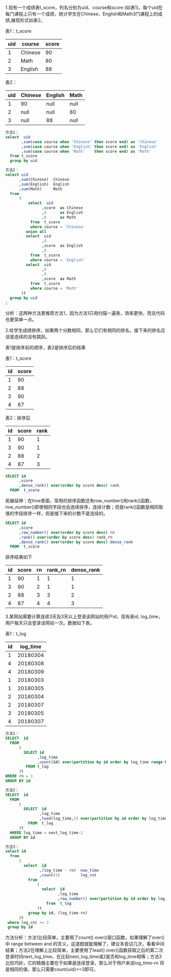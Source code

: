 1.现有一个成绩表t_score，列名分别为uid、course和score (如表1)，每个uid在每门课程上只有一个成绩，统计学生在Chinese、English和Math3门课程上的成绩,展现形式如表2。

表1：t_score

| uid  | course  | score |
| ---- | ------- | ----- |
| 1    | Chinese | 90    |
| 2    | Math    | 80    |
| 3    | English | 88    |

表2：

| uid  | Chinese | English | Math |
| ---- | ------- | ------- | ---- |
| 1    | 90      | null    | null |
| 2    | null    | null    | 80   |
| 3    | null    | 88      | null |

```sql
方法1：
select  uid 
       ,sum(case course when 'Chinese' then score end) as 'Chinese'
       ,sum(case course when 'English' then score end) as 'English'
       ,sum(case course when 'Math'    then score end) as 'Math'
  from t_score 
  group by uid
```

```sql
方法2：
select uid
      ,sum(Chinese)  Chinese
      ,sum(English)  English
      ,sum(Math)     Math
  from
      (
          select  uid
                ,score  as Chinese
                ,0      as English
                ,0      as Math
           from  t_score
           where course = 'Chinese'
         union all
         select  uid
                ,0
                ,score  as English
                ,0
           from  t_score
           where course = 'English'
         select  uid
                ,0
                ,0
                ,score  as Math
           from  t_score
           where course = 'Math'
       )t 
  group by uid
;
```

分析：这两种方法更推荐方法1，因为方法1只用扫描一遍表，效率更快，而且代码也更简单一点。

2.给学生成绩排序，如果两个分数相同，那么它们有相同的排名，接下来的排名应该是连续的没有跳跃。

表1是排序前的顺序，表2是排序后的结果

表1：t_score

| id   | score |
| ---- | ----- |
| 1    | 90    |
| 2    | 88    |
| 3    | 90    |
| 4    | 87    |

表2：排序后

| id   | score | rank |
| ---- | ----- | ---- |
| 1    | 90    | 1    |
| 3    | 90    | 1    |
| 2    | 88    | 2    |
| 4    | 87    | 3    |

```sql
SELECT id
      ,score 
      ,dense_rank() over(order by score desc) rank
  FROM  t_score
```

拓展延伸：在hive里面，常用的排序函数还有row_number()和rank()函数，row_number()即使相同字段也会连续排序，连续计数；但是rank()函数是相同取值的字段排序一样，但是接下来的计数不是连续的。

```sql
SELECT id
      ,score 
      ,row_number() over(order by score desc) rn 
      ,rank() over(order by score desc) rank_rn
      ,dense_rank() over(order by score desc) dense_rank
  FROM  t_score
```

排序结果如下

| id   | score | rn   | rank_rn | dense_rank |
| ---- | ----- | ---- | ------- | ---------- |
| 1    | 90    | 1    | 1       | 1          |
| 3    | 90    | 2    | 1       | 1          |
| 2    | 88    | 3    | 3       | 2          |
| 4    | 87    | 4    | 4       | 3          |

3.某网站需要计算连续3天及3天以上登录该网站的用户id，现有表id, log_time，用户每天只会登录该网站一次。数据如下表。

表1：t_log

| id   | log_time |
| ---- | -------- |
| 1    | 20180304 |
| 4    | 20180308 |
| 4    | 20180309 |
| 1    | 20180303 |
| 1    | 20180305 |
| 2    | 20180304 |
| 2    | 20180307 |
| 3    | 20180305 |
| 4    | 20180307 |

```sql
方法1：
SELECT  id
  FROM
      (
      	SELECT id
              ,log_time
              ,count(id) over(partition by id order by log_time range BETWEEN 2 preceding and current row) rn
         FROM t_log
      )t 
WHERE rn = 3
GROUP BY id
```

```sql
方法2：
SELECT  id
  FROM
      (
      	SELECT  id
               ,log_time
               ,lead(log_time,2) over(partition by id order by log_time) next_log_time
          FROM  t_log
      )t 
  WHERE log_time = next_log_time-2
  GROUP BY id
```

```sql
方法3：
select id
  from 
      (
        select  id
               ,(log_time - rn)  new_time
               ,count(1)         log_cnt
          from
              (
                select  id
                       ,log_time
                       ,row_number() over(partition by id order by log_time) rn
                  from  t_log
              )t 
          group by id, (log_time-rn)
      )t 
 where log_cnt >= 3
 group by id
```

方法分析：方法1比较简单，主要用了count() over()窗口函数，如果理解了over()中 range between and 的含义，这道题就能理解了，建议多尝试几次，看看中间结果；方法2在理解上比较简单，主要使用了lead() over()函数获取之后的第二次登录时间next_log_time，在比较next_log_time减2是否和log_time相等；方法3比较巧妙，它的精髓主要在于如果是连续登录，那么对于用户来说log_time-rn 将是相同的值，那么只需要count(uid)>=3即可。

